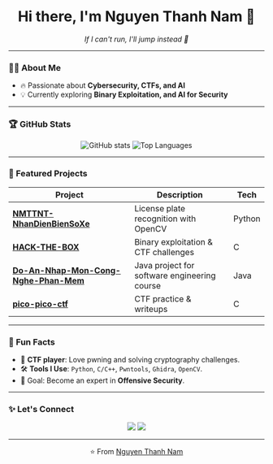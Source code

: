 <h1 align="center">Hi there, I'm Nguyen Thanh Nam 👋</h1>

<p align="center">
  <em>If I can't run, I'll jump instead 🚀</em>
</p>

---

### 👨‍💻 About Me
- 🔥 Passionate about **Cybersecurity, CTFs, and AI**  
- 💡 Currently exploring **Binary Exploitation, and AI for Security**  

---

### 🏆 GitHub Stats
<p align="center">
  <img src="https://github-readme-stats.vercel.app/api?username=Nguyen-Thanh-Nam&show_icons=true&theme=radical" alt="GitHub stats" />
  <img src="https://github-readme-stats.vercel.app/api/top-langs/?username=Nguyen-Thanh-Nam&layout=compact&theme=radical" alt="Top Languages" />
</p>

---

### 📌 Featured Projects
| Project | Description | Tech |
|---------|-------------|------|
| [**NMTTNT-NhanDienBienSoXe**](https://github.com/Nguyen-Thanh-Nam/NMTTNT-NhanDienBienSoXe) | License plate recognition with OpenCV | Python |
| [**HACK-THE-BOX**](https://github.com/Nguyen-Thanh-Nam/HACK-THE-BOX) | Binary exploitation & CTF challenges | C |
| [**Do-An-Nhap-Mon-Cong-Nghe-Phan-Mem**](https://github.com/Nguyen-Thanh-Nam/Do-An-Nhap-Mon-Cong-Nghe-Phan-Mem) | Java project for software engineering course | Java |
| [**pico-pico-ctf**](https://github.com/Nguyen-Thanh-Nam/pico-pico-ctf) | CTF practice & writeups | C |

---

### 🌱 Fun Facts
- 🏹 **CTF player**: Love pwning and solving cryptography challenges.  
- 🛠 **Tools I Use**: `Python`, `C/C++`, `Pwntools`, `Ghidra`, `OpenCV`.  
- 🎯 Goal: Become an expert in **Offensive Security**.

---

### ✨ Let's Connect
<p align="center">
  <a href="https://www.linkedin.com/in/nguyễn-thành-nam-93588536a"><img src="https://img.shields.io/badge/LinkedIn-Connect-blue?style=for-the-badge&logo=linkedin"></a>
  <a href="mailto:your_email@gmail.com"><img src="https://img.shields.io/badge/Gmail-Contact-red?style=for-the-badge&logo=gmail"></a>
</p>

---
<p align="center">⭐️ From <a href="https://github.com/Nguyen-Thanh-Nam">Nguyen Thanh Nam</a></p>
